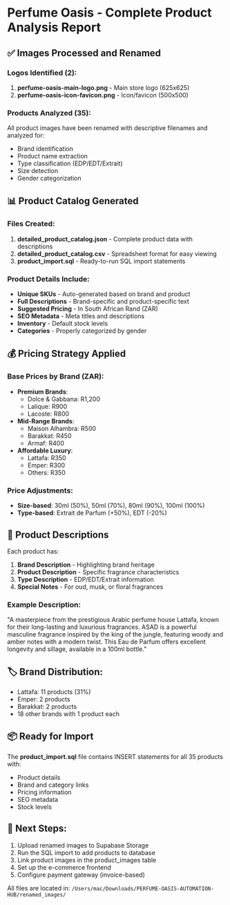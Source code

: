 # Perfume Oasis - Complete Product Analysis Report

## ✅ Images Processed and Renamed

### Logos Identified (2):
1. **perfume-oasis-main-logo.png** - Main store logo (625x625)
2. **perfume-oasis-icon-favicon.png** - Icon/favicon (500x500)

### Products Analyzed (35):
All product images have been renamed with descriptive filenames and analyzed for:
- Brand identification
- Product name extraction
- Type classification (EDP/EDT/Extrait)
- Size detection
- Gender categorization

## 📊 Product Catalog Generated

### Files Created:
1. **detailed_product_catalog.json** - Complete product data with descriptions
2. **detailed_product_catalog.csv** - Spreadsheet format for easy viewing
3. **product_import.sql** - Ready-to-run SQL import statements

### Product Details Include:
- **Unique SKUs** - Auto-generated based on brand and product
- **Full Descriptions** - Brand-specific and product-specific text
- **Suggested Pricing** - In South African Rand (ZAR)
- **SEO Metadata** - Meta titles and descriptions
- **Inventory** - Default stock levels
- **Categories** - Properly categorized by gender

## 💰 Pricing Strategy Applied

### Base Prices by Brand (ZAR):
- **Premium Brands**: 
  - Dolce & Gabbana: R1,200
  - Lalique: R900
  - Lacoste: R800
- **Mid-Range Brands**:
  - Maison Alhambra: R500
  - Barakkat: R450
  - Armaf: R400
- **Affordable Luxury**:
  - Lattafa: R350
  - Emper: R300
  - Others: R350

### Price Adjustments:
- **Size-based**: 30ml (50%), 50ml (70%), 80ml (90%), 100ml (100%)
- **Type-based**: Extrait de Parfum (+50%), EDT (-20%)

## 📝 Product Descriptions

Each product has:
1. **Brand Description** - Highlighting brand heritage
2. **Product Description** - Specific fragrance characteristics
3. **Type Description** - EDP/EDT/Extrait information
4. **Special Notes** - For oud, musk, or floral fragrances

### Example Description:
"A masterpiece from the prestigious Arabic perfume house Lattafa, known for their long-lasting and luxurious fragrances. ASAD is a powerful masculine fragrance inspired by the king of the jungle, featuring woody and amber notes with a modern twist. This Eau de Parfum offers excellent longevity and sillage, available in a 100ml bottle."

## 🏷️ Brand Distribution:
- Lattafa: 11 products (31%)
- Emper: 2 products
- Barakkat: 2 products
- 18 other brands with 1 product each

## 📦 Ready for Import

The **product_import.sql** file contains INSERT statements for all 35 products with:
- Product details
- Brand and category links
- Pricing information
- SEO metadata
- Stock levels

## 🎯 Next Steps:
1. Upload renamed images to Supabase Storage
2. Run the SQL import to add products to database
3. Link product images in the product_images table
4. Set up the e-commerce frontend
5. Configure payment gateway (invoice-based)

All files are located in:
`/Users/mac/Downloads/PERFUME-OASIS-AUTOMATION-HUB/renamed_images/`
